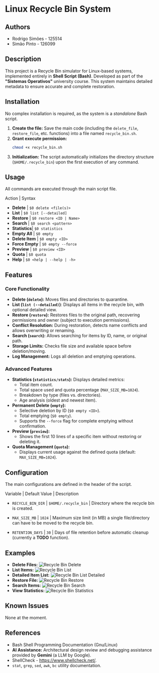# Linux Recycle Bin System

## Authors
* Rodrigo Simões - 125514
* Simão Pinto - 126099

## Description
This project is a Recycle Bin simulator for Linux-based systems, implemented entirely in **Shell Script (Bash)**. Developed as part of the **"Sistemas Operativos"** university course. This system maintains detailed metadata to ensure accurate and complete restoration.

## Installation
No complex installation is required, as the system is a *standalone* Bash script.

1.  **Create the file:** Save the main code (including the `delete_file`, `restore_file`, etc. functions) into a file named `recycle_bin.sh`.
2.  **Grant execute permission:**
    ```bash
    chmod +x recycle_bin.sh
    ```
3.  **Initialization:** The script automatically initializes the directory structure (`$HOME/.recycle_bin`) upon the first execution of any command.

## Usage
All commands are executed through the main script file.

Action | Syntax

* **Delete** | `$0 delete <file(s)>` 
* **List** | `$0 list [--detailed]` 
* **Restore** | `$0 restore <ID | Name>` 
* **Search** | `$0 search <pattern>` 
* **Statistics**| `$0 statistics` 
* **Empty All** | `$0 empty` 
* **Delete Item** | `$0 empty <ID>` 
* **Force Empty** | `$0 empty --force`
* **Preview** | `$0 preview <ID>`
* **Quota** | `$0 quota` 
* **Help** | `$0 <help | --help | -h>` 

## Features
### Core Functionality
- **Delete (`delete`):** Moves files and directories to quarantine.
- **List (`list (--detailed)`)**: Displays all items in the recycle bin, with optional detailed view.
- **Restore (`restore`):** Restores files to the original path, recovering permissions and owner (subject to execution permissions).
- **Conflict Resolution:** During restoration, detects name conflicts and allows overwriting or renaming.
- **Search (`search`):** Allows searching for items by ID, name, or original path.
- **Storage Limits:** Checks file size and available space before deletion/moving.
- **Log Management:** Logs all deletion and emptying operations.

### Advanced Features
- **Statistics (`statistics/stats`):** Displays detailed metrics:
    - Total item count.
    - Total space used and quota percentage (`MAX_SIZE_MB=1024`).
    - Breakdown by type (files vs. directories).
    - Age analysis (oldest and newest item).
- **Permanent Delete (`empty`):**
    - Selective deletion by ID (`$0 empty <ID>`).
    - Total emptying (`$0 empty`).
    - Supports the `--force` flag for complete emptying without confirmation.
- **Preview (`preview`):** 
    - Shows the first 10 lines of a specific item without restoring or deleting it.
- **Quota Management (`quota`):** 
    - Displays current usage against the defined quota (default: `MAX_SIZE_MB=1024`).

## Configuration
The main configurations are defined in the header of the script.

Variable | Default Value | Description

* `RECYCLE_BIN_DIR` | `$HOME/.recycle_bin` | Directory where the recycle bin is created.

* `MAX_SIZE_MB` | `1024` | Maximum size limit (in MB) a single file/directory can have to be moved to the recycle bin.

* `RETENTION_DAYS` | `30` | Days of file retention before automatic cleanup (currently a **TODO** function).

## Examples
- **Delete Files:**
![Recycle Bin Delete](screenshots/delete_function_example.png)
- **List Items:**
![Recycle Bin List](screenshots/list_function_example.png)
- **Detailed Item List:**
![Recycle Bin List Detailed](screenshots/detailed_list_function_example.png)
- **Restore File:**
![Recycle Bin Restore](screenshots/restore_function_example.png)
- **Search Items:**
![Recycle Bin Search](screenshots/search_function_example.png)
- **View Statistics:**
![Recycle Bin Statistics](screenshots/statistics_function_example.png)

## Known Issues
None at the moment.

## References
- Bash Shell Programming Documentation (Gnu/Linux)
- **AI Assistance:** Architectural design review and debugging assistance provided by **Gemini** (a LLM by Google).
- ShellCheck - <https://www.shellcheck.net/>.
- `stat`, `grep`, `sed`, `awk`, `bc` utility documentation.
